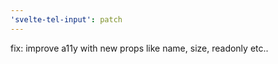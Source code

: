 ```yaml
---
'svelte-tel-input': patch
---
```


fix: improve a11y with new props like name, size, readonly etc..
